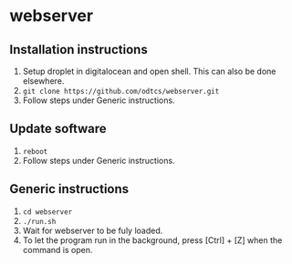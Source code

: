 # webserver

## Installation instructions
1. Setup droplet in digitalocean and open shell. This can also be done elsewhere.
1. `git clone https://github.com/odtcs/webserver.git`
1. Follow steps under Generic instructions.


## Update software
1. `reboot`
1. Follow steps under Generic instructions.

## Generic instructions
1. `cd webserver`
1. `./run.sh`
1. Wait for webserver to be fuly loaded.
1. To let the program run in the background, press [Ctrl] + [Z] when the command is open.
